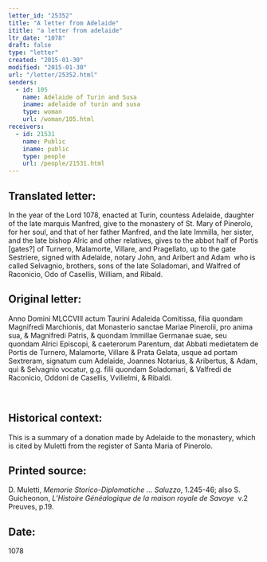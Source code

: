 ```yaml
---
letter_id: "25352"
title: "A letter from Adelaide"
ititle: "a letter from adelaide"
ltr_date: "1078"
draft: false
type: "letter"
created: "2015-01-30"
modified: "2015-01-30"
url: "/letter/25352.html"
senders:
  - id: 105
    name: Adelaide of Turin and Susa
    iname: adelaide of turin and susa
    type: woman
    url: /woman/105.html
receivers:
  - id: 21531
    name: Public
    iname: public
    type: people
    url: /people/21531.html
---
```

<h2> Translated letter:</h2><p>In the year of the Lord 1078, enacted at Turin, countess Adelaide, daughter of the late marquis Manfred, give to the monastery of St. Mary of Pinerolo, for her soul, and that of her father Manfred, and the late Immilla, her sister, and the late bishop Alric and other relatives, gives to the abbot half of Portis [gates?] of Turnero, Malamorte, Villare, and Pragellato, up to the gate Sestriere, signed with Adelaide, notary John, and Aribert and Adam&nbsp; who is called Selvagnio, brothers, sons of the late Soladomari, and Walfred of Raconicio, Odo of Casellis, William, and Ribald.</p><h2 class="mt-4"> Original letter:</h2><p>Anno Domini MLCCVIII actum Taurini Adaleida Comitissa, filia quondam Magnifredi Marchionis, dat Monasterio sanctae Mariae Pinerolii, pro anima sua, &amp; Magnifredi Patris, &amp; quondam Immillae Germanae suae, seu quondam Alrici Episcopi, &amp; caeterorum Parentum, dat Abbati medietatem de Portis de Turnero, Malamorte, Villare &amp; Prata Gelata, usque ad portam Sextreram, signatum cum Adelaide, Joannes Notarius, &amp; Aribertus, &amp; Adam, qui &amp; Selvagnio vocatur, g.g. filii quondam Soladomari, &amp; Valfredi de Raconicio, Oddoni de Casellis, Vvilielmi, &amp; Ribaldi.</p><p>&nbsp;</p><h2 class="mt-4"> Historical context:</h2><p>This is a summary of a donation made by Adelaide to the monastery, which is cited by Muletti from the register of Santa Maria of Pinerolo.</p><h2 class="mt-4"> Printed source:</h2><p>D. Muletti, <i>Memorie Storico-Diplomatiche ... Saluzzo</i>, 1.245-46; also S. Guicheonon, <i>L’Histoire Généalogique de la maison royale de Savoye</i>&nbsp; v.2 Preuves, p.19.&nbsp;</p><h2 class="mt-4"> Date:</h2>1078